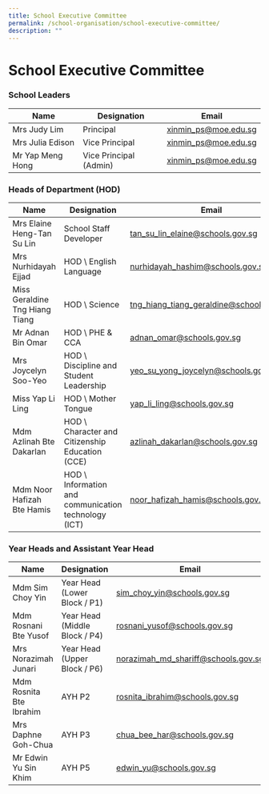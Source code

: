 ```yaml
---
title: School Executive Committee
permalink: /school-organisation/school-executive-committee/
description: ""
---
```

# **School Executive Committee**

### School Leaders


| Name 	| Designation 	| Email 	|
|---	|---	|---	|
| Mrs Judy Lim 	| Principal 	| [xinmin_ps@moe.edu.sg](mailto:xinmin_ps@moe.edu.sg) 	|
| Mrs Julia Edison 	| Vice Principal 	| [xinmin_ps@moe.edu.sg](mailto:xinmin_ps@moe.edu.sg) 	|
| Mr Yap Meng Hong 	| Vice Principal (Admin) 	| [xinmin_ps@moe.edu.sg](mailto:xinmin_ps@moe.edu.sg) 	|



### Heads of Department (HOD)

| Name 	| Designation 	| Email 	|
|---	|---	|---	|
| Mrs Elaine Heng-Tan Su Lin 	| School Staff Developer 	| [tan_su_lin_elaine@schools.gov.sg](mailto:tan_su_lin_elaine@schools.gov.sg) 	|
| Mrs Nurhidayah Ejjad 	| HOD \ English Language 	| [nurhidayah_hashim@schools.gov.sg](mailto:nurhidayah_hashim@schools.gov.sg) 	|
| Miss Geraldine Tng Hiang Tiang 	| HOD \ Science 	| [tng_hiang_tiang_geraldine@schools.gov.sg](mailto:tng_hiang_tiang_geraldine@schools.gov.sg) 	|
| Mr Adnan Bin Omar 	| HOD \ PHE & CCA 	| [adnan_omar@schools.gov.sg](mailto:adnan_omar@schools.gov.sg) 	|
| Mrs Joycelyn Soo-Yeo 	| HOD \ Discipline and Student Leadership 	| [yeo_su_yong_joycelyn@schools.gov.sg](mailto:yeo_su_yong_joycelyn@schools.gov.sg) 	|
| Miss Yap Li Ling 	| HOD \ Mother Tongue 	| [yap_li_ling@schools.gov.sg](mailto:yap_li_ling@schools.gov.sg) 	|
| Mdm Azlinah Bte Dakarlan  	| HOD \ Character and Citizenship Education (CCE) 	| [azlinah_dakarlan@schools.gov.sg](mailto:azlinah_dakarlan@schools.gov.sg) 	|
| Mdm Noor Hafizah Bte Hamis 	| HOD \ Information and communication technology (ICT) 	| [noor_hafizah_hamis@schools.gov.sg](mailto:noor_hafizah_hamis@schools.gov.sg) 	|


### Year Heads and Assistant Year Head


| Name 	| Designation 	| Email 	|
|---	|---	|---	|
| Mdm Sim Choy Yin  	| Year Head (Lower Block / P1) 	| [sim_choy_yin@schools.gov.sg](mailto:sim_choy_yin@schools.gov.sg) 	|
| Mdm Rosnani Bte Yusof  	| Year Head (Middle Block / P4) 	| [rosnani_yusof@schools.gov.sg](mailto:rosnani_yusof@schools.gov.sg) 	|
| Mrs Norazimah Junari 	| Year Head (Upper Block / P6) 	| [norazimah_md_shariff@schools.gov.sg](mailto:norazimah_md_shariff@schools.gov.sg) 	|
| Mdm Rosnita Bte Ibrahim 	| AYH P2 	| [rosnita_ibrahim@schools.gov.sg](mailto:rosnita_ibrahim@schools.gov.sg) 	|
| Mrs Daphne Goh-Chua 	| AYH P3 	| [chua_bee_har@schools.gov.sg](mailto:chua_bee_har@schools.gov.sg) 	|
| Mr Edwin Yu Sin Khim 	| AYH P5 	| [edwin_yu@schools.gov.sg](mailto:edwin_yu@schools.gov.sg) 	|